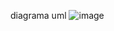 diagrama uml
![image](https://github.com/Neves369/iphone-poo/assets/63128431/82411c1d-a9b2-4eb2-a81a-a4516eec4b00)
